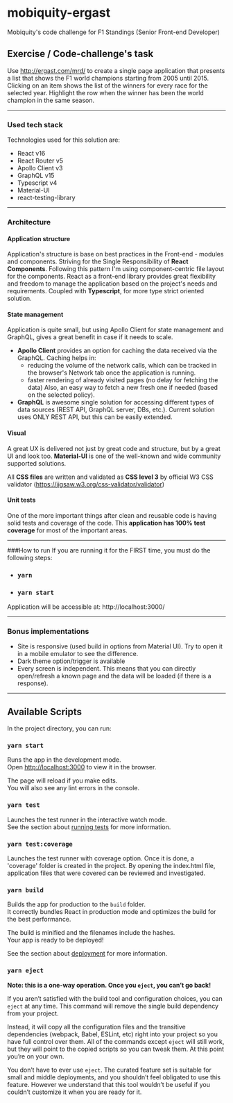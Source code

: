 # mobiquity-ergast
Mobiquity's code challenge for F1 Standings (Senior Front-end Developer)

## Exercise / Code-challenge's task
Use http://ergast.com/mrd/ to create a single page application that presents 
a list that shows the F1 world champions starting from 2005 until 2015. Clicking 
on an item shows the list of the winners for every race for the selected year. 
Highlight the row when the winner has been the world champion in the same season.

---

### Used tech stack
Technologies used for this solution are:
- React v16 
- React Router v5 
- Apollo Client v3 
- GraphQL v15
- Typescript v4 
- Material-UI
- react-testing-library

---

### Architecture
#### Application structure
Application's structure is base on best practices in the Front-end - modules and components. Striving for the Single 
Responsibility of **React Components**. Following this pattern I'm using component-centric file layout for the components.
React as a front-end library provides great flexibility and freedom to manage the application based on the project's 
needs and requirements. Coupled with **Typescript**, for more type strict oriented solution.  

#### State management
Application is quite small, but using Apollo Client for state management and GraphQL, gives a great benefit 
in case if it needs to scale. 
- **Apollo Client** provides an option for caching the data received via the GraphQL. Caching helps in:
  - reducing the volume of the network calls, which can be tracked in the browser's Network tab once the application is running. 
  - faster rendering of already visited pages (no delay for fetching the data)
Also, an easy way to fetch a new fresh one if needed (based on the selected policy).
- **GraphQL** is awesome single solution for accessing different types of data sources (REST API, GraphQL server, DBs, etc.).
Current solution uses ONLY REST API, but this can be easily extended.

#### Visual
A great UX is delivered not just by great code and structure, but by a great UI and look too. **Material-UI** is one 
of the well-known and wide community supported solutions.  

All **CSS files** are written and validated as **CSS level 3** by official W3 CSS validator (https://jigsaw.w3.org/css-validator/validator)

#### Unit tests
One of the more important things after clean and reusable code is having solid tests and coverage of the code. 
This **application has 100% test coverage** for most of the important areas.  

---

###How to run
If you are running it for the FIRST time, you must do the following steps:
- ### `yarn`
- ### `yarn start`

Application will be accessible at: http://localhost:3000/

---

### Bonus implementations
- Site is responsive (used build in options from Material UI). Try to open it in a mobile emulator to see the difference.
- Dark theme option/trigger is available
- Every screen is independent. This means that you can directly open/refresh a known page and the data will be loaded (if there is a response).

---

## Available Scripts

In the project directory, you can run:

### `yarn start`

Runs the app in the development mode.<br />
Open [http://localhost:3000](http://localhost:3000) to view it in the browser.

The page will reload if you make edits.<br />
You will also see any lint errors in the console.

### `yarn test`

Launches the test runner in the interactive watch mode.<br />
See the section about [running tests](https://facebook.github.io/create-react-app/docs/running-tests) for more information.

### `yarn test:coverage`

Launches the test runner with coverage option. Once it is done, a 'coverage' folder is created in the project.
By opening the index.html file, application files that were covered can be reviewed and investigated.

### `yarn build`

Builds the app for production to the `build` folder.<br />
It correctly bundles React in production mode and optimizes the build for the best performance.

The build is minified and the filenames include the hashes.<br />
Your app is ready to be deployed!

See the section about [deployment](https://facebook.github.io/create-react-app/docs/deployment) for more information.

### `yarn eject`

**Note: this is a one-way operation. Once you `eject`, you can’t go back!**

If you aren’t satisfied with the build tool and configuration choices, you can `eject` at any time. This command will remove the single build dependency from your project.

Instead, it will copy all the configuration files and the transitive dependencies (webpack, Babel, ESLint, etc) right into your project so you have full control over them. All of the commands except `eject` will still work, but they will point to the copied scripts so you can tweak them. At this point you’re on your own.

You don’t have to ever use `eject`. The curated feature set is suitable for small and middle deployments, and you shouldn’t feel obligated to use this feature. However we understand that this tool wouldn’t be useful if you couldn’t customize it when you are ready for it.

